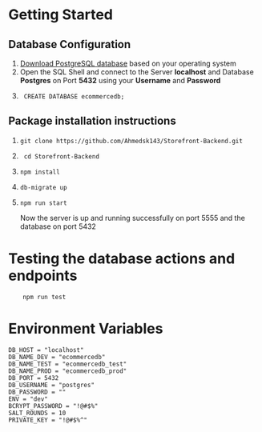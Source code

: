 # Getting Started

## Database Configuration

1.  [Download PostgreSQL database](https://www.postgresql.org/download/) based on your operating system
2.  Open the SQL Shell and connect to the
    Server **localhost** and Database **Postgres** on
    Port **5432** using your **Username** and **Password**
3.  ```bash:
     CREATE DATABASE ecommercedb;
    ```

## Package installation instructions

1.  ```bash:
    git clone https://github.com/Ahmedsk143/Storefront-Backend.git
    ```
2.  ```bash:
     cd Storefront-Backend
    ```
3.  ```bash:
    npm install
    ```
4.  ```bash:
    db-migrate up
    ```
5.  ```bash:
    npm run start
    ```
    Now the server is up and running successfully on port 5555 and the database on port 5432

# Testing the database actions and endpoints

```bash:
    npm run test
```

# Environment Variables

```javascript:
DB_HOST = "localhost"
DB_NAME_DEV = "ecommercedb"
DB_NAME_TEST = "ecommercedb_test"
DB_NAME_PROD = "ecommercedb_prod"
DB_PORT = 5432
DB_USERNAME = "postgres"
DB_PASSWORD = ""
ENV = "dev"
BCRYPT_PASSWORD = "!@#$%"
SALT_ROUNDS = 10
PRIVATE_KEY = "!@#$%^"
```
